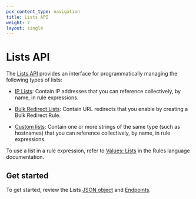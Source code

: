 ```yaml
---
pcx_content_type: navigation
title: Lists API
weight: 7
layout: single
---
```


# Lists API

The [Lists API](https://developers.cloudflare.com/api/operations/lists-get-lists) provides an interface for programmatically managing the following types of lists:

* [IP Lists](/fundamentals/global-configurations/lists/ip-lists/): Contain IP addresses that you can reference collectively, by name, in rule expressions.

* [Bulk Redirect Lists](/rules/url-forwarding/bulk-redirects/concepts/#bulk-redirect-lists): Contain URL redirects that you enable by creating a Bulk Redirect Rule.

* [Custom lists](/fundamentals/global-configurations/lists/custom-lists/): Contain one or more strings of the same type (such as hostnames) that you can reference collectively, by name, in rule expressions.

To use a list in a rule expression, refer to [Values: Lists](/ruleset-engine/rules-language/values/#lists) in the Rules language documentation.

## Get started

To get started, review the Lists [JSON object](/fundamentals/global-configurations/lists/lists-api/json-object/) and [Endpoints](/fundamentals/global-configurations/lists/lists-api/endpoints/).
